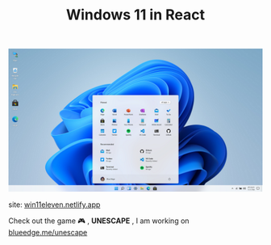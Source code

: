 <h1 align="center">Windows 11 in React</h1>
<br>

![blueweb](./public/img/home.png)

site: [win11eleven.netlify.app](https://win11.blueedge.me)

Check out the game 🎮 , **UNESCAPE** , I am working on [blueedge.me/unescape](https://blueedge.me/unescape)
